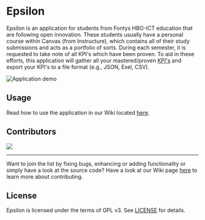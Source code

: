 # Epsilon

Epsilon is an application for students from Fontys HBO-ICT education that are following open innovation.
These students usually have a personal course within Canvas (from Instructure), which contains all of their study submissions and acts as a portfolio of sorts.
During each semester, it is requested to take note of all KPI's which have been proven.
To aid in these efforts, this application will gather all your mastered/proven [KPI's](https://hbo-i.nl/domeinbeschrijving/) and export your KPI's to a file format (e.g., JSON, Exel, CSV).

![Application demo](https://i.imgur.com/xe9C939.gif)

## Usage
Read how to use the application in our Wiki located [here](https://github.com/Typiqally/epsilon/wiki/How-to-use).

## Contributors

<a href = "https://github.com/Typiqally/epsilon/graphs/contributors">
  <img src = "https://contrib.rocks/image?repo=Typiqally/epsilon"/>
</a>

---

Want to join the list by fixing bugs, enhancing or adding functionality or simply have a look at the source code?
Have a look at our Wiki page [here](https://github.com/Typiqally/epsilon/wiki/Contributing-to-development) to learn more about contributing.

## License

Epsilon is licensed under the terms of GPL v3. See [LICENSE](LICENSE) for details.
